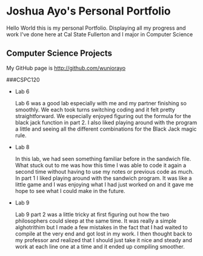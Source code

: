 # Joshua Ayo's Personal Portfolio

Hello World this is my personal Portfolio. Displaying all my progress and work I've 
done here at Cal State Fullerton and I major in Computer Science

## Computer Science Projects

My GitHub page is http://github.com/wuniorayo

###CSPC120

* Lab 6

    Lab 6 was a good lab especially with me and my partner finishing so smoothly.
    We each took turns switching coding and it felt pretty straightforward.
    We especially enjoyed figuring out the formula for the black jack function in part 2.
    I also liked playing around with the program a little and seeing all the different combinations
    for the Black Jack magic rule.

* Lab 8

    In this lab, we had seen something familiar before in the sandwich file.
     What stuck out to me was how this time I was able to code it again
     a second time without having to use my notes or previous code as much.
     In part 1 I liked playing around with the sandwich program. It was like 
    a little game and I was enjoying what I had just worked on and
    it gave me hope to see what I could make in the future.

* Lab 9

    Lab 9 part 2 was a little tricky at first figuring out how the two philosophers could sleep at the same time.
    It was really a simple alghotrithim but I made a few mistakes in the fact that I had waited to compile at the very end
    and got lost in my work. I then thought back to my professor and realized that I should just take it nice and steady and work at each line
    one at a time and it ended up compiling smoother.
